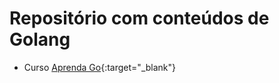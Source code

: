 # Repositório com conteúdos de Golang

- Curso [Aprenda Go](https://www.youtube.com/playlist?list=PLCKpcjBB_VlBsxJ9IseNxFllf-UFEXOdg){:target="_blank"}
